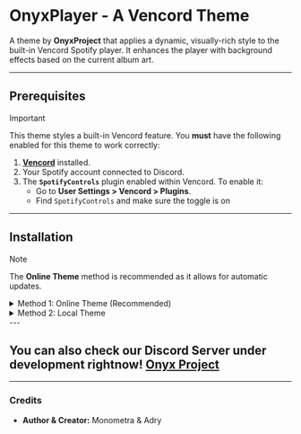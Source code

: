 # OnyxPlayer - A Vencord Theme

A theme by **OnyxProject** that applies a dynamic, visually-rich style to the built-in Vencord Spotify player. It enhances the player with background effects based on the current album art.

---

## Prerequisites

> [!IMPORTANT]
> This theme styles a built-in Vencord feature. You **must** have the following enabled for this theme to work correctly:

1.  **[Vencord](https://vencord.dev/)** installed.
2.  Your Spotify account connected to Discord.
3.  The **`SpotifyControls`** plugin enabled within Vencord. To enable it:
    -   Go to **User Settings > Vencord > Plugins**.
    -   Find `SpotifyControls` and make sure the toggle is on

---

## Installation

> [!note]
> The **Online Theme** method is recommended as it allows for automatic updates.

<details>
<summary>Method 1: Online Theme (Recommended)</summary>

1.  Copy this line of code:
   
    ```ruby
    @import url(`https://raw.githubusercontent.com/Monometra/OnyxPlayer/main/OnyxPlayer.theme.css`)
    ```
    
3.  In Discord, go to **User Settings > Vencord > Themes**.
4.  Under the "Online Themes" section, paste the Line of Code into the input box and press Enter.

</details>

<details>
<summary>Method 2: Local Theme</summary>

1.  Download the `OnyxPlayer.theme.css` file from this repository.
2.  In Discord, go to **User Settings > Vencord > Themes**.
3.  Click the **"Open Themes Folder"** button.
4.  Move the downloaded file into this folder.
</details>
---

## You can also check our Discord Server under development rightnow! [Onyx Project](https://discord.gg/TaCEYNvb)

---

### Credits

-   **Author & Creator:** Monometra & Adry
